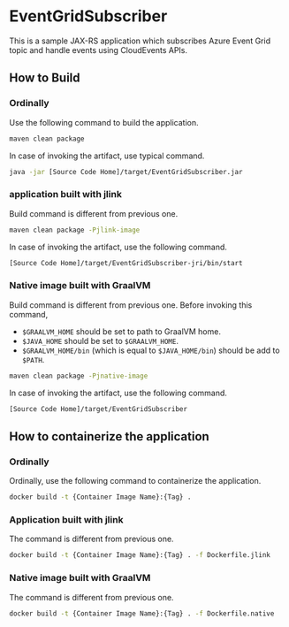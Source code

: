 # EventGridSubscriber

This is a sample JAX-RS application which subscribes Azure Event Grid topic and handle events using CloudEvents APIs.

## How to Build

### Ordinally

Use the following command to build the application.

```bash
maven clean package
```

In case of invoking the artifact, use typical command.

```bash
java -jar [Source Code Home]/target/EventGridSubscriber.jar
```

### application built with jlink

Build command is different from previous one.

```bash
maven clean package -Pjlink-image
```

In case of invoking the artifact, use the following command.

```bash
[Source Code Home]/target/EventGridSubscriber-jri/bin/start
```

### Native image built with GraalVM

Build command is different from previous one. Before invoking this command,
- `$GRAALVM_HOME` should be set to path to GraalVM home.
- `$JAVA_HOME` should be set to `$GRAALVM_HOME`.
- `$GRAALVM_HOME/bin` (which is equal to `$JAVA_HOME/bin`) should be add to `$PATH`.

```bash
maven clean package -Pjnative-image
```

In case of invoking the artifact, use the following command.

```bash
[Source Code Home]/target/EventGridSubscriber
```

## How to containerize the application

### Ordinally

Ordinally, use the following command to containerize the application.
```bash
docker build -t {Container Image Name}:{Tag} .
```

### Application built with jlink

The command is different from previous one.
```bash
docker build -t {Container Image Name}:{Tag} . -f Dockerfile.jlink
```

### Native image built with GraalVM

The command is different from previous one.
```bash
docker build -t {Container Image Name}:{Tag} . -f Dockerfile.native
```
